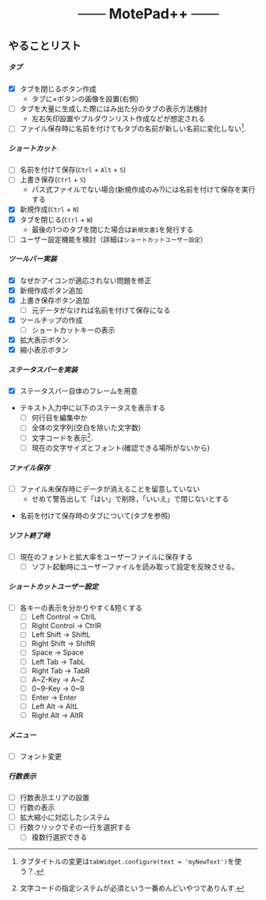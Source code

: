 <h1 align="center"><s>　　</s> MotePad++ <s>　　</s></h1>

## やることリスト
##### タブ
- [x] タブを閉じるボタン作成
    - タブに×ボタンの画像を設置(右側)
- [ ] タブを大量に生成した際にはみ出た分のタブの表示方法検討
    - 左右矢印設置やプルダウンリスト作成などが想定される
- [ ] ファイル保存時に名前を付けてもタブの名前が新しい名前に変化しない[^1].

##### ショートカット
- [ ] 名前を付けて保存(`Ctrl` + `Alt` + `S`)
- [ ] 上書き保存(`Ctrl` + `S`)
    - パス式ファイルでない場合(新規作成のみ?)には名前を付けて保存を実行する
- [x] 新規作成(`Ctrl` + `N`)
- [x] タブを閉じる(`Ctrl` + `W`)
    - 最後の1つのタブを閉じた場合は`新規文書1`を発行する
- [ ] ユーザー設定機能を検討（詳細は`ショートカットユーザー設定`）

##### ツールバー実装
- [x] なぜかアイコンが適応されない問題を修正
- [x] 新規作成ボタン追加
- [x] 上書き保存ボタン追加
    - [ ] 元データがなければ名前を付けて保存になる
- [x] ツールチップの作成
    - [ ] ショートカットキーの表示
- [x] 拡大表示ボタン
- [x] 縮小表示ボタン

##### ステータスバーを実装
- [x] ステータスバー自体のフレームを用意
- テキスト入力中に以下のステータスを表示する
    - [ ] 何行目を編集中か
    - [ ] 全体の文字列(空白を除いた文字数)
    - [ ] 文字コードを表示[^2].
    - [ ] 現在の文字サイズとフォント(確認できる場所がないから)

##### ファイル保存
- [ ] ファイル未保存時にデータが消えることを留意していない
    - せめて警告出して「はい」で削除，「いいえ」で閉じないとする
- 名前を付けて保存時のタブについて(タブを参照)

##### ソフト終了時
- [ ] 現在のフォントと拡大率をユーザーファイルに保存する
    - [ ] ソフト起動時にユーザーファイルを読み取って設定を反映させる。

##### ショートカットユーザー設定
- [ ] 各キーの表示を分かりやすく&短くする
    - [ ] Left Control → CtrlL
    - [ ] Right Control → CtrlR
    - [ ] Left Shift → ShiftL
    - [ ] Right Shift → ShiftR
    - [ ] Space → Space
    - [ ] Left Tab → TabL
    - [ ] Right Tab → TabR
    - [ ] A\~Z-Key → A\~Z
    - [ ] 0\~9-Key → 0\~9
    - [ ] Enter → Enter
    - [ ] Left Alt → AltL
    - [ ] Right Alt → AltR

##### メニュー
- [ ] フォント変更

##### 行数表示
- [ ] 行数表示エリアの設置
- [ ] 行数の表示
- [ ] 拡大縮小に対応したシステム
- [ ] 行数クリックでその一行を選択する
    - [ ] 複数行選択できる

[^1]: タブタイトルの変更は`tabWidget.configure(text = 'myNewText')`を使う？.
[^2]: 文字コードの指定システムが必須という一番めんどいやつでありんす.